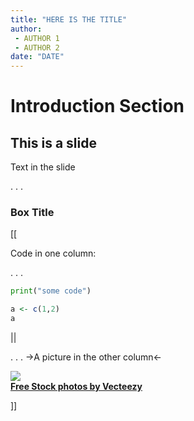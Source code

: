 ```yaml
---
title: "HERE IS THE TITLE"
author:
 - AUTHOR 1 
 - AUTHOR 2
date: "DATE"
---
```


# Introduction Section

## This is a slide 

Text in the slide

. . .

### Box Title

[[

Code in one column:

. . .

```python
print("some code")
```

```r
a <- c(1,2)
a
```

||

. . .
->A picture in the other column<-

![](vecteezy_the-queen-street-viaduct-in-toronto-canada-at-night_1486752.jpeg)    
****[Free Stock photos by Vecteezy](https://www.vecteezy.com/free-photos)****

]]

